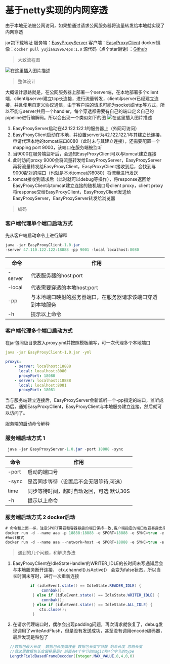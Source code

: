 # 基于netty实现的内网穿透
由于本地无法被公网访问，如果想通过请求公网服务器将流量转发给本地就实现了内网穿透

jar包下载地址
服务端：[EasyProxyServer](https://github.com/NoBugBoy/EasyProxy/releases/download/1.0/EasyProxyServer-1.0.jar)
客户端：[EasyProxyClient](https://github.com/NoBugBoy/EasyProxy/releases/download/1.0/EasyProxyClient-1.0.jar)
docker镜像：```docker pull yujian1996/eps:1.0```
源代码（点个star谢谢）：[Github](https://github.com/NoBugBoy/EasyProxy/tree/main)
> 大致流程图

![在这里插入图片描述](https://img-blog.csdnimg.cn/20210203160536292.png?x-oss-process=image/watermark,type_ZmFuZ3poZW5naGVpdGk,shadow_10,text_aHR0cHM6Ly9ibG9nLmNzZG4ubmV0L0RheV9EYXlfTm9fQnVn,size_16,color_FFFFFF,t_70)

> 整体设计

大概设计思路就是，在公网服务器上部署一个server端，在本地部署多个client端，client与server建立tcp长连接，进行流量转发，client与server已经建立连接，并且使用自定义协议通信，由于客户端的请求可能为socket或http等方式，所以不能与server共用一个handler，每个穿透都需要有自己的端口定义自己的pipeline进行编解码。所以会出现一个类似如下的图
![在这里插入图片描述](https://img-blog.csdnimg.cn/20210203162127471.png?x-oss-process=image/watermark,type_ZmFuZ3poZW5naGVpdGk,shadow_10,text_aHR0cHM6Ly9ibG9nLmNzZG4ubmV0L0RheV9EYXlfTm9fQnVn,size_16,color_FFFFFF,t_70)

 1. EasyProxyServer启动在42.122.122.1的服务器上（外网可访问）
 2. EasyProxyClient启动在本地，并设置server为42.122.122.1与其建立长连接，申请代理本地的tomcat端口8080（此时未与其建立连接），还需要配置一个mapping port 9000，该端口在服务端被监听
 3. 当9000在服务端监听后，会通知EasyProxyClient可以与tomcat建立连接
 4. 此时访问proxy 9000会将流量转发给EasyProxyServer，EasyProxyServer再将流量转发给EasyProxyClient，EasyProxyClient接收到后，会找到与9000配对的端口（也就是本地tomcat的8080）将流量进行发送
 5. tomcat接收到请求后（此时就可以debug等操作），将response返回给EasyProxyClient与tomcat建立连接的随机端口号client proxy，client proxy将response交给EasyProxyClient，EasyProxyClient发送给EasyProxyServer，EasyProxyServer转发给浏览器

> 编码

### 客户端代理单个端口启动方式
先从客户端启动命令上进行解释
```java
java -jar EasyProxyClient-1.0.jar 
-server 47.110.122.122:18888 -pp 9001 -local localhost:8080
```
| 命令 | 作用 |
|--|--|
| -server | 代表服务器的host:port |
| -local | 代表需要穿透的本地host:port |
| -pp | 与本地端口映射的服务器端口，在服务器请求该端口穿透到本地服务 |
| -h | 提示以上命令 |
### 客户端代理多个端口启动方式
在jar包同级目录放入proxy.yml并按照模板编写，可一次代理多个本地端口
```yml
java -jar EasyProxyClient-1.0.jar -yml

proxys:
    - server: localhost:18888
      local: localhost:8080
      proxyPort: 18080
    - server: localhost:18888
      local: localhost:8081
      proxyPort: 18081


```


当与服务端建立连接后，EasyProxyServer会新监听一个-pp指定的端口，监听成功后，通知EasyProxyClient，EasyProxyClient与本地服务建立连接，然后就可以访问了。

服务端的启动命令解释
### 服务端启动方式 1
```java
 java -jar EasyProxyServer-1.0.jar -port 18888 -sync
```
| 命令 | 作用 |
|--|--|
| -port | 启动的端口号 |
| -sync | 是否同步等待（设置后不会无限等待,可选） |
| time | 同步等待时间，超时自动返回，可选 默认30S |
| -h | 提示以上命令 |

### 服务端启动方式 2 docker启动
```java
# 命令和上面一样，注意SPORT需要和容器暴露的端口保持一致,客户端指定的端口也要暴露出来，或者使用host模式
docker run -d --name aaa -p 18888:18888 -e SPORT=18888 -e SYNC=true -e -TIME=30 yujian1996/eps:1.0
#host模式
docker run -d --name aaa --network=host -e SPORT=18888 -e SYNC=true -e -TIME=30 yujian1996/eps:1.0
```

> 遇到的几个问题，和解决办法

 
1. EasyProxyClient在IdleStateHandler的WRITER_IDLE的长时间未写通知后会与本地服务断开连接，    ctx.channel().isActive(） 会变为false状态，所以当长时间未写时，进行一次重新连接
```java
           if (idleEvent.state() == IdleState.READER_IDLE) {
                connbak();
            } else if (idleEvent.state() == IdleState.WRITER_IDLE) {
                connbak();
            } else if (idleEvent.state() == IdleState.ALL_IDLE) {
               ctx.close();
            }
```
2. 在请求代理端口时，偶尔会出现padding问题，再次请求就恢复了，debug发现调用了writeAndFlush，但是没有发送成功，甚至没有调用encode编码器，最后发现是粘包了
```java
  //数据包最大长度  数据包长度偏移量 数据包长度字节数 剩余长度 忽略长度
  //我这里数据包长度偏移量是8 前面有4个字节的magic和4个字节的type
  LengthFieldBasedFrameDecoder(Integer.MAX_VALUE,8,4,0,0)
```
